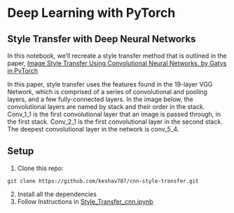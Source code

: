 # Deep Learning with PyTorch  

## Style Transfer with Deep Neural Networks  
In this notebook, we’ll recreate a style transfer method that is outlined in the paper, [Image Style Transfer Using Convolutional Neural Networks, by Gatys in PyTorch](https://www.cv-foundation.org/openaccess/content_cvpr_2016/papers/Gatys_Image_Style_Transfer_CVPR_2016_paper.pdf)   

In this paper, style transfer uses the features found in the 19-layer VGG Network, which is comprised of a series of convolutional and pooling layers, and a few fully-connected layers. In the image below, the convolutional layers are named by stack and their order in the stack. Conv_1_1 is the first convolutional layer that an image is passed through, in the first stack. Conv_2_1 is the first convolutional layer in the second stack. The deepest convolutional layer in the network is conv_5_4.  

## Setup  
 1. Clone this repo:  
```  
git clone https://github.com/keshav787/cnn-style-transfer.git  
```  
 2. Install all the dependencies    
 3. Follow Instructions in [Style_Transfer_cnn.ipynb](https://github.com/keshav787/cnn-style-transfer.git/blob/master/Sentiment_Classification.ipynb)  
